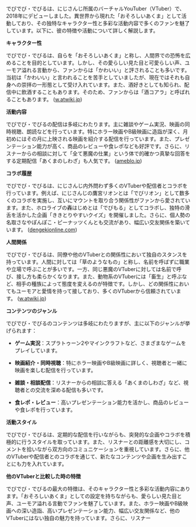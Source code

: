 でびでび・でびるは、にじさんじ所属のバーチャルYouTuber（VTuber）で、2018年にデビューしました。異世界から現れた「おそろしいあくま」として活動しており、その独特なキャラクター性と多彩な活動内容で多くのファンを魅了しています。以下に、彼の特徴や活動について詳しく解説します。

**キャラクター性**

でびでび・でびるは、自らを「おそろしいあくま」と称し、人間界での恐怖を広めることを目的としています。しかし、その愛らしい見た目と可愛らしい声、ユーモア溢れる言動から、ファンからは「かわいい」と評されることも多いです。当初は「かわいい」と言われることを苦手としていましたが、現在ではそれも自身への崇拝の一形態として受け入れています。また、酒好きとしても知られ、配信中に飲酒することもあります。そのため、ファンからは「酒コアラ」と呼ばれることもあります。 ([w.atwiki.jp](https://w.atwiki.jp/aniwotawiki/pages/44820.html?utm_source=openai))

**活動内容**

でびでび・でびるの配信は多岐にわたります。主に雑談やゲーム実況、映画の同時視聴、朗読などを行っています。特にホラー映画やB級映画に造詣が深く、月初めにはその月に上映される映画を紹介する配信を行っています。また、プレゼンテーション能力が高く、商品のレビューや食レポなども好評です。さらに、リスナーからの相談に対して「全て悪魔の仕業」という体で的確かつ真摯な回答をする定期配信「あくまのしわざ」も人気です。 ([ameblo.jp](https://ameblo.jp/virtual-voice-cafe/entry-12827468726.html?utm_source=openai))

**コラボ履歴**

でびでび・でびるは、にじさんじ内外問わず多くのVTuberや配信者とコラボを行っています。例えば、にじさんじの鷹宮リオンとは「でびリオン」として数多くのコラボを実施し、互いにマウントを取り合う関係性がファンから愛されています。また、ホロライブの轟はじめとは「でびもる」としてコラボし、独特の滑舌を活かした企画「ききとりやすいクイズ」を開催しました。さらに、個人勢の名取さなやぽんぽこ・ピーナッツくんとも交流があり、幅広い交友関係を築いています。 ([dengekionline.com](https://dengekionline.com/article/202502/32781?utm_source=openai))

**人間関係**

でびでび・でびるは、同僚や他のVTuberとの関係性において独自のスタンスを持っています。人間に対しては「草のようなもの」と称し、名前を呼ばずに職業や立場で呼ぶことが多いです。一方、同じ悪魔のVTuberに対しては名前で呼び、接し方も柔らかくなります。また、動物系のVTuberには「畜生」と呼ぶなど、相手の種族によって態度を変えるのが特徴です。しかし、どの関係性においてもユーモアと愛情を持って接しており、多くのVTuberから信頼されています。 ([w.atwiki.jp](https://w.atwiki.jp/aniwotawiki/pages/44820.html?utm_source=openai))

**コンテンツのジャンル**

でびでび・でびるのコンテンツは多岐にわたりますが、主に以下のジャンルが挙げられます：

- **ゲーム実況**：スプラトゥーン2やマインクラフトなど、さまざまなゲームをプレイしています。

- **映画紹介・同時視聴**：特にホラー映画やB級映画に詳しく、視聴者と一緒に映画を楽しむ配信を行っています。

- **雑談・相談配信**：リスナーからの相談に答える「あくまのしわざ」など、視聴者との交流を深める配信も多いです。

- **食レポ・レビュー**：高いプレゼンテーション能力を活かし、商品のレビューや食レポを行っています。

**活動スタイル**

でびでび・でびるは、定期的な配信を行いながらも、突発的な企画やコラボを積極的に行うスタイルを取っています。また、リスナーとの距離感を大切にし、コメントを拾いながら双方向のコミュニケーションを重視しています。さらに、他のVTuberや配信者とのコラボを通じて、新たなコンテンツや企画を生み出すことにも力を入れています。

**他のVTuberと比較した時の特徴**

でびでび・でびるの最大の特徴は、そのキャラクター性と多彩な活動内容にあります。「おそろしいあくま」としての設定を持ちながらも、愛らしい見た目と声、ユーモア溢れる言動でファンを魅了しています。また、ホラー映画やB級映画への深い造詣、高いプレゼンテーション能力、幅広い交友関係など、他のVTuberにはない独自の魅力を持っています。さらに、リスナー 